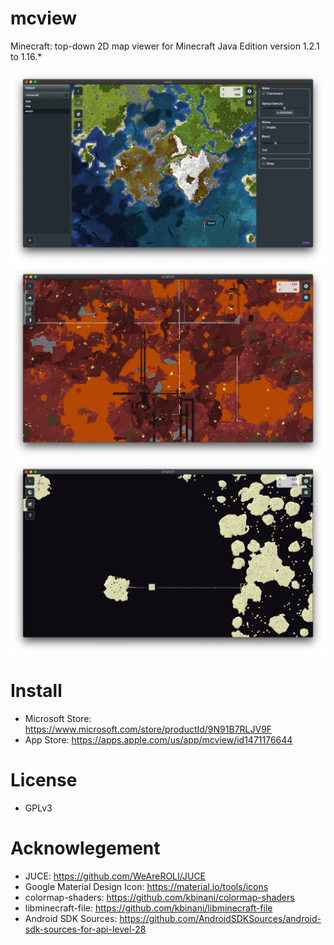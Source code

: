 # mcview

Minecraft: top-down 2D map viewer for Minecraft Java Edition version 1.2.1 to 1.16.*

![overworld](https://raw.githubusercontent.com/kbinani/mcview/master/image/ss1.png)
![nether](https://raw.githubusercontent.com/kbinani/mcview/master/image/ss2.png)
![the_end](https://raw.githubusercontent.com/kbinani/mcview/master/image/ss3.png)

# Install

- Microsoft Store: https://www.microsoft.com/store/productId/9N91B7RLJV9F
- App Store: https://apps.apple.com/us/app/mcview/id1471176644

# License

- GPLv3

# Acknowlegement

- JUCE: https://github.com/WeAreROLI/JUCE
- Google Material Design Icon: https://material.io/tools/icons
- colormap-shaders: https://github.com/kbinani/colormap-shaders
- libminecraft-file: https://github.com/kbinani/libminecraft-file
- Android SDK Sources: https://github.com/AndroidSDKSources/android-sdk-sources-for-api-level-28

